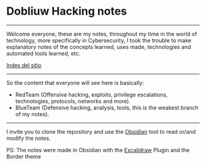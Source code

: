 # Dobliuw Hacking notes 

-----

Welcome everyone, these are my notes, throughout my time in the world of technology, more specifically in Cybersecurity, I took the trouble to make explanatory notes of the concepts learned, uses made, technologies and automated tools learned, etc.

[Index del sitio](https://dobliuw.github.io/Hacking/Notes_Index)

----

So the content that everyone will see here is basically:
- RedTeam (Offensive hacking, exploits, privilege escalations, technologies, protocols, networks and more).
- BlueTeam (Defensive hacking, analysis, tools, this is the weakest branch of my notes).

-----

I invite you to clone the repository and use the [Obsidian](https://obsidian.md/) tool to read or/and modify the notes.

PS: The notes were made in Obsidian with the [Excalidraw](https://excalidraw.com/) Plugin and the Border theme